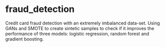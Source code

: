 # fraud_detection
 Credit card fraud detection with an extremely imbalanced data-set. Using GANs and SMOTE to create sintetic samples to check if it improves the performance of three models: logistic regression, random forest and gradient boosting.
